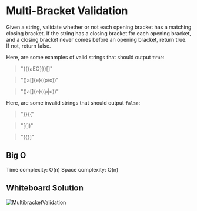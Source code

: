 # Multi-Bracket Validation

Given a string, validate whether or not each opening bracket has a matching closing bracket. If the string has a closing bracket for each opening bracket, and a closing bracket never comes before an opening bracket, return true. If not, return false.

Here, are some examples of valid strings that should output `true`:

> "{{{aEO}}}[]"


> "()a[]{e}((p\o))"

> "()a[]{e}((p|o))"


Here, are some invalid strings that should output `false`:

> "}}{{"

> "[(])"

> "{{}]"

## Big O

Time complexity: O(n)
Space complexity: O(n)

## Whiteboard Solution

![MultibracketValidation](https://github.com/rh24/Data-Structures-and-Algorithms/blob/multibracket-validation/assets/MultiBracketValidation.jpg)
